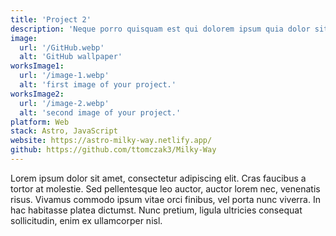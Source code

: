 ```yaml
---
title: 'Project 2'
description: 'Neque porro quisquam est qui dolorem ipsum quia dolor sit amet, consectetur, adipisci'
image:
  url: '/GitHub.webp'
  alt: 'GitHub wallpaper'
worksImage1:
  url: '/image-1.webp'
  alt: 'first image of your project.'
worksImage2:
  url: '/image-2.webp'
  alt: 'second image of your project.'
platform: Web
stack: Astro, JavaScript
website: https://astro-milky-way.netlify.app/
github: https://github.com/ttomczak3/Milky-Way
---
```


Lorem ipsum dolor sit amet, consectetur adipiscing elit. Cras faucibus a tortor at molestie. Sed pellentesque leo auctor, auctor lorem nec, venenatis risus. Vivamus commodo ipsum vitae orci finibus, vel porta nunc viverra. In hac habitasse platea dictumst. Nunc pretium, ligula ultricies consequat sollicitudin, enim ex ullamcorper nisl.
